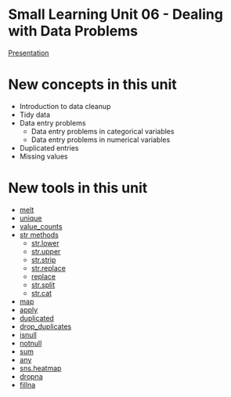 # Small Learning Unit 06 - Dealing with Data Problems

[Presentation](https://docs.google.com/presentation/d/1FIs1hTS1depKlq9Il-CHfbHbCp_2bDCX/edit?usp=sharing&ouid=111610860231019220582&rtpof=true&sd=true)

# New concepts in this unit

- Introduction to data cleanup
- Tidy data
- Data entry problems
    - Data entry problems in categorical variables
    - Data entry problems in numerical variables
- Duplicated entries
- Missing values

# New tools in this unit

- [melt](https://pandas.pydata.org/pandas-docs/stable/reference/api/pandas.melt.html)
- [unique](https://pandas.pydata.org/pandas-docs/stable/reference/api/pandas.Series.unique.html)
- [value_counts](https://pandas.pydata.org/pandas-docs/stable/reference/api/pandas.Series.value_counts.html)
- [str methods](https://pandas.pydata.org/pandas-docs/stable/reference/api/pandas.Series.str.html)
    - [str.lower](https://pandas.pydata.org/pandas-docs/stable/reference/api/pandas.Series.str.lower.html)
    - [str.upper](https://pandas.pydata.org/pandas-docs/stable/reference/api/pandas.Series.str.upper.html)
    - [str.strip](https://pandas.pydata.org/pandas-docs/stable/reference/api/pandas.Series.str.strip.html)
    - [str.replace](https://pandas.pydata.org/pandas-docs/stable/reference/api/pandas.Series.str.replace.html)
    - [replace](https://pandas.pydata.org/pandas-docs/stable/reference/api/pandas.Series.replace.html)
    - [str.split](https://pandas.pydata.org/pandas-docs/stable/reference/api/pandas.Series.str.split.html)
    - [str.cat](https://pandas.pydata.org/pandas-docs/stable/reference/api/pandas.Series.str.cat.html)
- [map](https://pandas.pydata.org/docs/reference/api/pandas.Series.map.html)
- [apply](https://pandas.pydata.org/docs/reference/api/pandas.DataFrame.apply.html)
- [duplicated](https://pandas.pydata.org/pandas-docs/stable/reference/api/pandas.DataFrame.duplicated.html)
- [drop_duplicates](https://pandas.pydata.org/pandas-docs/stable/reference/api/pandas.DataFrame.drop_duplicates.html)
- [isnull](https://pandas.pydata.org/pandas-docs/stable/reference/api/pandas.isnull.html)
- [notnull](https://pandas.pydata.org/docs/reference/api/pandas.notnull.html)
- [sum](https://pandas.pydata.org/pandas-docs/stable/reference/api/pandas.Series.sum.html)
- [any](https://docs.python.org/3/library/functions.html#any)
- [sns.heatmap](https://seaborn.pydata.org/generated/seaborn.heatmap.html)
- [dropna](https://pandas.pydata.org/pandas-docs/stable/reference/api/pandas.DataFrame.dropna.html)
- [fillna](https://pandas.pydata.org/pandas-docs/stable/reference/api/pandas.DataFrame.fillna.html)


